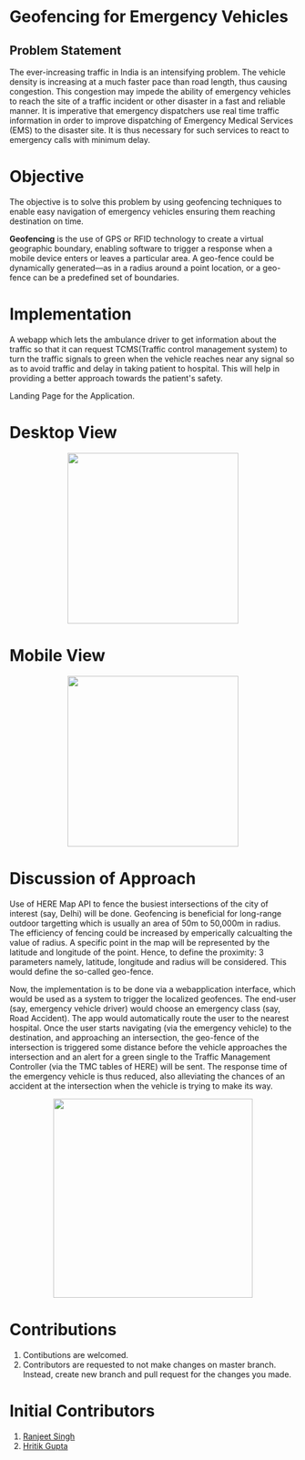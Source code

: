 # Geofencing for Emergency Vehicles

## Problem Statement

The ever-increasing traffic in India is an intensifying problem. The vehicle density is increasing at a much faster pace than road length, thus causing congestion. This congestion may impede the ability of emergency vehicles to reach the site of a traffic incident or other disaster in a fast and reliable manner. It is imperative that emergency dispatchers use real time traffic information in order to improve dispatching of Emergency Medical Services (EMS) to the disaster site. It is thus necessary for such services to react to emergency calls with minimum delay.

# Objective

The objective is to solve this problem by using geofencing techniques to enable easy navigation of emergency vehicles ensuring them reaching destination on time.

**Geofencing** is the use of GPS or RFID technology to create a virtual geographic boundary, enabling software to trigger a response when a mobile device enters or leaves a particular area. A geo-fence could be dynamically generated—as in a radius around a point location, or a geo-fence can be a predefined set of boundaries.

# Implementation

A webapp which lets the ambulance driver to get information about the traffic so that it can request TCMS(Traffic control management system) to turn the traffic signals to green when the vehicle reaches near any signal so as to avoid traffic and delay in taking patient to hospital. This will help in providing a better approach towards the patient's safety.

Landing Page for the Application.

# Desktop View

<p align="center">
<img src="./Screenshots/desktop_view.png" width="300">
</p>

# Mobile View

<p align="center">
<img src="./Screenshots/mobile_view.png" width="300">
</p>

# Discussion of Approach

Use of HERE Map API to fence the busiest intersections of the city of interest (say, Delhi) will be done. Geofencing is beneficial for long-range outdoor targetting which is usually an area of 50m to 50,000m in radius. The efficiency of fencing could be increased by emperically calcualting the value of radius. A specific point in the map will be represented by the latitude and longitude of the point. Hence, to define the proximity: 3 parameters namely, latitude, longitude and radius will be considered. This would define the so-called geo-fence.

Now, the implementation is to be done via a webapplication interface, which would be used as a system to trigger the localized geofences. The end-user (say, emergency vehicle driver) would choose an emergency class (say, Road Accident). The app would automatically route the user to the nearest hospital. Once the user starts navigating (via the emergency vehicle) to the destination, and approaching an intersection, the geo-fence of the intersection is triggered some distance before the vehicle approaches the intersection and an alert for a green single to the Traffic Management Controller (via the TMC tables of HERE) will be sent. The response time of the emergency vehicle is thus reduced, also alleviating the chances of an accident at the intersection when the vehicle is trying to make its way.

<p align="center">
<img src="./Screenshots/traff.png" width="350">
</p>

# Contributions

1. Contibutions are welcomed.
2. Contributors are requested to not make changes on master branch. Instead, create new branch and pull request for the changes you made.

# Initial Contributors

1. [Ranjeet Singh](https://github.com/perun-01)
2. [Hritik Gupta](https://github.com/hritikgupta)

